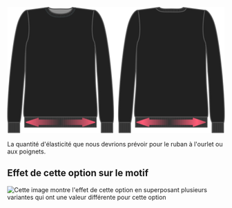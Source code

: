![Élasticité du bord côte](ribbingstretch.svg)

La quantité d'élasticité que nous devrions prévoir pour le ruban à l'ourlet ou aux poignets.

## Effet de cette option sur le motif

![Cette image montre l'effet de cette option en superposant plusieurs variantes qui ont une valeur différente pour cette option](sven\_ribbingstretch\_sample.svg "Effet de cette option sur le motif")
